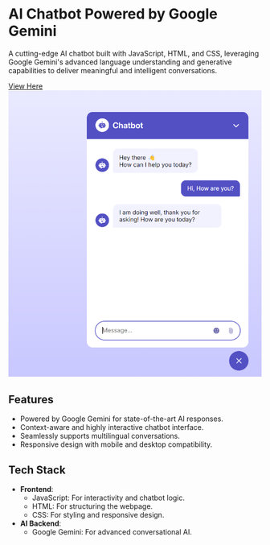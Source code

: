# AI Chatbot Powered by Google Gemini  
A cutting-edge AI chatbot built with JavaScript, HTML, and CSS, leveraging Google Gemini's advanced language understanding and generative capabilities to deliver meaningful and intelligent conversations.

<a href="https://bashayerrr.github.io/AI-Chatbot/">View Here</a>
<img src="chatbot-img.png">
## Features
- Powered by Google Gemini for state-of-the-art AI responses.
- Context-aware and highly interactive chatbot interface.
- Seamlessly supports multilingual conversations.
- Responsive design with mobile and desktop compatibility.

## Tech Stack
- **Frontend**:
  - JavaScript: For interactivity and chatbot logic.
  - HTML: For structuring the webpage.
  - CSS: For styling and responsive design.
- **AI Backend**:
  - Google Gemini: For advanced conversational AI.


